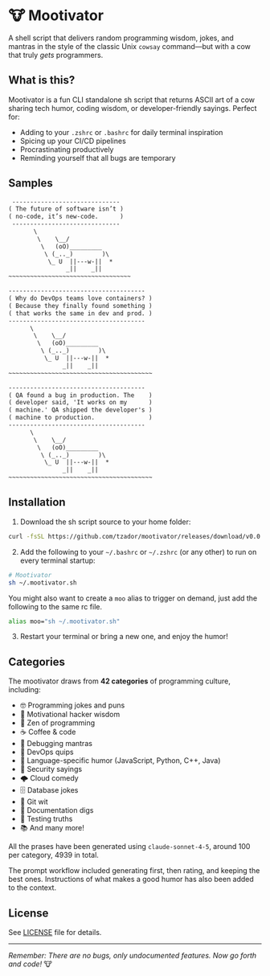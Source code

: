 # 🐮 Mootivator

A shell script that delivers random programming wisdom, jokes, and mantras in the style of the classic Unix `cowsay` command—but with a cow that truly *gets* programmers.

## What is this?

Mootivator is a fun CLI standalone sh script that returns ASCII art of a cow sharing tech humor, coding wisdom, or developer-friendly sayings. Perfect for:

- Adding to your `.zshrc` or `.bashrc` for daily terminal inspiration
- Spicing up your CI/CD pipelines
- Procrastinating productively
- Reminding yourself that all bugs are temporary

## Samples

```txt
 ------------------------------
( The future of software isn’t )
( no-code, it’s new-code.      )
 ------------------------------
       \
        \    \__/
         \   (oO)_________
          \ (_.._)        )\
           \_ U  ||---w-||  *
                _||    _||
~~~~~~~~~~~~~~~~~~~~~~~~~~~~~~~~~~
```

```txt
--------------------------------------
( Why do DevOps teams love containers? )
( Because they finally found something )
( that works the same in dev and prod. )
--------------------------------------
      \
       \    \__/
        \   (oO)_________
         \ (_.._)        )\
          \_ U  ||---w-||  *
               _||    _||
~~~~~~~~~~~~~~~~~~~~~~~~~~~~~~~~~~~~~~~~
```

```txt
--------------------------------------
( QA found a bug in production. The    )
( developer said, 'It works on my      )
( machine.' QA shipped the developer's )
( machine to production.               )
--------------------------------------
      \
       \    \__/
        \   (oO)_________
         \ (_.._)        )\
          \_ U  ||---w-||  *
               _||    _||
~~~~~~~~~~~~~~~~~~~~~~~~~~~~~~~~~~~~~~~~
```

## Installation

1. Download the sh script source to your home folder:

```sh
curl -fsSL https://github.com/tzador/mootivator/releases/download/v0.0.3/mootivator.sh -o ~/.mootivator.sh
```

2. Add the following to your `~/.bashrc` or `~/.zshrc` (or any other)
to run on every terminal startup:

```sh
# Mootivator
sh ~/.mootivator.sh
```

You might also want to create a `moo` alias to trigger on demand,
just add the following to the same rc file.

```sh
alias moo="sh ~/.mootivator.sh"
```

3. Restart your terminal or bring a new one, and enjoy the humor!

## Categories

The mootivator draws from **42 categories** of programming culture, including:

- 🤓 Programming jokes and puns
- 💪 Motivational hacker wisdom
- 🧘 Zen of programming
- ☕ Coffee & code
- 🐛 Debugging mantras
- 🔧 DevOps quips
- 🎯 Language-specific humor (JavaScript, Python, C++, Java)
- 🔐 Security sayings
- 🌩️ Cloud comedy
- 🗄️ Database jokes
- 🔀 Git wit
- 📝 Documentation digs
- 🧪 Testing truths
- 📚 And many more!

All the prases have been generated using `claude-sonnet-4-5`, around 100 per category, 4939 in total.

The prompt workflow included generating first, then rating, and keeping the best ones.
Instructions of what makes a good humor has also been added to the context.

## License

See [LICENSE](LICENSE) file for details.

---

*Remember: There are no bugs, only undocumented features. Now go forth and code!* 🐮

